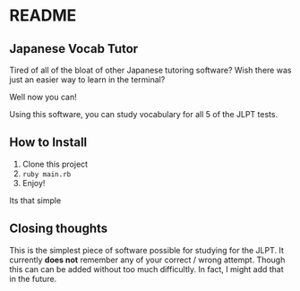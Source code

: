 README
======

Japanese Vocab Tutor
--------------------

Tired of all of the bloat of other Japanese tutoring software?  Wish there was
just an easier way to learn in the terminal?

Well now you can!

Using this software, you can study vocabulary for all 5 of the JLPT tests.

How to Install
--------------

1. Clone this project
2. `ruby main.rb`
3. Enjoy!

Its that simple

Closing thoughts
---------------
 
This is the simplest piece of software possible for studying for the JLPT.  It
currently **does not** remember any of your correct / wrong attempt.  Though
this can can be added without too much difficultly.  In fact, I might add that
in the future.
